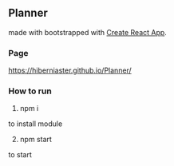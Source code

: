 ## Planner

made with bootstrapped with [Create React App](https://github.com/facebook/create-react-app).

### Page

https://hiberniaster.github.io/Planner/

### How to run

1. npm i

to install module

2. npm start

to start
